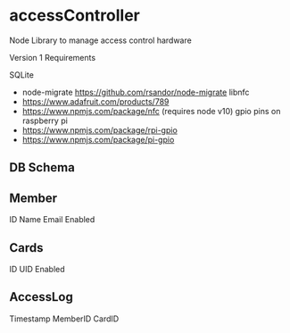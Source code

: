 accessController
================

Node Library to manage access control hardware

Version 1 Requirements

SQLite
  - node-migrate https://github.com/rsandor/node-migrate
libnfc
  - https://www.adafruit.com/products/789
  - https://www.npmjs.com/package/nfc (requires node v10)
gpio pins on raspberry pi
   - https://www.npmjs.com/package/rpi-gpio
   - https://www.npmjs.com/package/pi-gpio


## DB Schema

Member
-----
ID
Name
Email
Enabled

Cards
-----
ID
UID
Enabled

AccessLog
-----
Timestamp
MemberID
CardID
